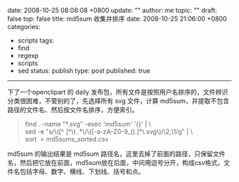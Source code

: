 date: 2008-10-25 08:08:08 +0800
update: ""
author: me
topic: ""
draft: false
top: false
title: md5sum 收集并排序
date: 2008-10-25 21:06:00 +0800
categories:
- scripts
tags:
- find
- regexp
- scripts
- sed
status: publish
type: post
published: true
---
<p>下了一个openclipart 的 daily 发布包，所有文件是按照用户名排序的，文件辨识分类很困难，不管别的了，先选择所有 svg 文件，计算 md5sum，并提取不包含路径的文件名、然后按文件名排序，方便索引。</p>

<blockquote><p>find . -name &quot;*.svg&quot; -exec 'md5sum' '{}' | \     <br />sed -e &quot;s/\([^ ]*\) .*\/\([-a-zA-Z0-9_().]*\.svg\)/\2,\1/g&quot; | \      <br />sort&#160; &gt; md5sums_sorted.csv</p>

</blockquote>

<p>md5sum 的输出结果是 md5sum 路径名，这里去掉了前面的路径，只保留文件名，然后把它放在前面，md5sum放在后面，中间用逗号分开，构成csv格式，文件名包括字母、数字、横线、下划线、括号和点。</p>
